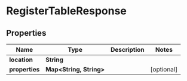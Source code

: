 

# RegisterTableResponse


## Properties

| Name | Type | Description | Notes |
|------------ | ------------- | ------------- | -------------|
|**location** | **String** |  |  |
|**properties** | **Map&lt;String, String&gt;** |  |  [optional] |



